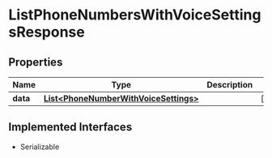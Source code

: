 

# ListPhoneNumbersWithVoiceSettingsResponse

## Properties

Name | Type | Description | Notes
------------ | ------------- | ------------- | -------------
**data** | [**List&lt;PhoneNumberWithVoiceSettings&gt;**](PhoneNumberWithVoiceSettings.md) |  |  [optional]


## Implemented Interfaces

* Serializable



